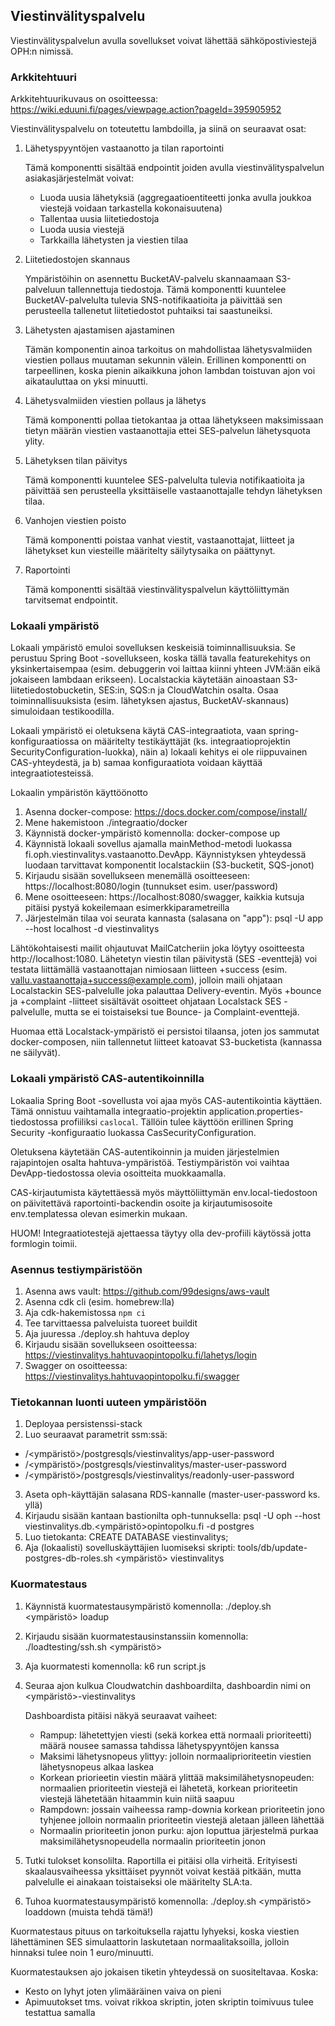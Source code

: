 ## Viestinvälityspalvelu

Viestinvälityspalvelun avulla sovellukset voivat lähettää sähköpostiviestejä OPH:n nimissä. 

### Arkkitehtuuri

Arkkitehtuurikuvaus on osoitteessa: https://wiki.eduuni.fi/pages/viewpage.action?pageId=395905952

Viestinvälityspalvelu on toteutettu lambdoilla, ja siinä on seuraavat osat:

1. Lähetyspyyntöjen vastaanotto ja tilan raportointi

    Tämä komponentti sisältää endpointit joiden avulla viestinvälityspalvelun asiakasjärjestelmät voivat:
    - Luoda uusia lähetyksiä (aggregaatioentiteetti jonka avulla joukkoa viestejä voidaan tarkastella kokonaisuutena)
    - Tallentaa uusia liitetiedostoja
    - Luoda uusia viestejä
    - Tarkkailla lähetysten ja viestien tilaa

2. Liitetiedostojen skannaus
    
    Ympäristöihin on asennettu BucketAV-palvelu skannaamaan S3-palveluun tallennettuja tiedostoja. Tämä komponentti
kuuntelee BucketAV-palvelulta tulevia SNS-notifikaatioita ja päivittää sen perusteella tallenetut liitetiedostot
puhtaiksi tai saastuneiksi.


3. Lähetysten ajastamisen ajastaminen

    Tämän komponentin ainoa tarkoitus on mahdollistaa lähetysvalmiiden viestien pollaus muutaman sekunnin välein.
Erillinen komponentti on tarpeellinen, koska pienin aikaikkuna johon lambdan toistuvan ajon voi aikatauluttaa on yksi
minuutti.


4. Lähetysvalmiiden viestien pollaus ja lähetys

    Tämä komponentti pollaa tietokantaa ja ottaa lähetykseen maksimissaan tietyn määrän viestien vastaanottajia ettei
SES-palvelun lähetysquota ylity.


5. Lähetyksen tilan päivitys

    Tämä komponentti kuuntelee SES-palvelulta tulevia notifikaatioita ja päivittää sen perusteella yksittäiselle
vastaanottajalle tehdyn lähetyksen tilaa.


6. Vanhojen viestien poisto

    Tämä komponentti poistaa vanhat viestit, vastaanottajat, liitteet ja lähetykset kun viesteille määritelty
säilytysaika on päättynyt.

7. Raportointi

   Tämä komponentti sisältää viestinvälityspalvelun käyttöliittymän tarvitsemat endpointit.

### Lokaali ympäristö

Lokaali ympäristö emuloi sovelluksen keskeisiä toiminnallisuuksia. Se perustuu Spring Boot -sovellukseen, koska tällä
tavalla featurekehitys on yksinkertaisempaa (esim. debuggerin voi laittaa kiinni yhteen JVM:ään eikä jokaiseen
lambdaan erikseen). Localstackia käytetään ainoastaan S3-liitetiedostobucketin, SES:in, SQS:n ja CloudWatchin osalta.
Osaa toiminnallisuuksista (esim. lähetyksen ajastus, BucketAV-skannaus) simuloidaan testikoodilla.

Lokaali ympäristö ei oletuksena käytä CAS-integraatiota, vaan spring-konfiguraatiossa on määritelty testikäyttäjät (ks.
integraatioprojektin SecurityConfiguration-luokka), näin a) lokaali kehitys ei ole riippuvainen CAS-yhteydestä, ja b)
samaa konfiguraatiota voidaan käyttää integraatiotesteissä.

Lokaalin ympäristön käyttöönotto

1. Asenna docker-compose: https://docs.docker.com/compose/install/
2. Mene hakemistoon ./integraatio/docker
3. Käynnistä docker-ympäristö komennolla: docker-compose up
4. Käynnistä lokaali sovellus ajamalla mainMethod-metodi luokassa fi.oph.viestinvalitys.vastaanotto.DevApp. Käynnistyksen
   yhteydessä luodaan tarvittavat komponentit localstackiin (S3-bucketit, SQS-jonot)
5. Kirjaudu sisään sovellukseen menemällä osoitteeseen: https://localhost:8080/login (tunnukset esim. user/password)
6. Mene osoitteeseen: https://localhost:8080/swagger, kaikkia kutsuja pitäisi pystyä kokeilemaan esimerkkiparametreilla
7. Järjestelmän tilaa voi seurata kannasta (salasana on "app"): psql -U app --host localhost -d viestinvalitys

Lähtökohtaisesti mailit ohjautuvat MailCatcheriin joka löytyy osoitteesta http://localhost:1080. Lähetetyn viestin tilan
päivitystä (SES -eventtejä) voi testata liittämällä vastaanottajan nimiosaan liitteen +success (esim. vallu.vastaanottaja+success@example.com),
jolloin maili ohjataan Localstackin SES-palvelulle joka palauttaa Delivery-eventin. Myös +bounce ja +complaint
-liitteet sisältävät osoitteet ohjataan Localstack SES -palvelulle, mutta se ei toistaiseksi tue Bounce- ja
Complaint-eventtejä.

Huomaa että Localstack-ympäristö ei persistoi tilaansa, joten jos sammutat docker-composen, niin tallennetut liitteet
katoavat S3-bucketista (kannassa ne säilyvät).

### Lokaali ympäristö CAS-autentikoinnilla

Lokaalia Spring Boot -sovellusta voi ajaa myös CAS-autentikointia käyttäen. Tämä onnistuu vaihtamalla integraatio-projektin application.properties-tiedostossa profiiliksi `caslocal`. 
Tällöin tulee käyttöön erillinen Spring Security -konfiguraatio luokassa CasSecurityConfiguration. 

Oletuksena käytetään CAS-autentikoinnin ja muiden järjestelmien rajapintojen osalta hahtuva-ympäristöä. Testiympäristön voi vaihtaa DevApp-tiedostossa olevia osoitteita muokkaamalla.

CAS-kirjautumista käytettäessä myös mäyttöliittymän env.local-tiedostoon on päivitettävä raportointi-backendin osoite ja kirjautumisosoite env.templatessa olevan esimerkin mukaan.

HUOM! Integraatiotestejä ajettaessa täytyy olla dev-profiili käytössä jotta formlogin toimii.

### Asennus testiympäristöön

1. Asenna aws vault: https://github.com/99designs/aws-vault
2. Asenna cdk cli (esim. homebrew:lla)
3. Aja cdk-hakemistossa `npm ci`
4. Tee tarvittaessa palveluista tuoreet buildit
5. Aja juuressa ./deploy.sh hahtuva deploy
6. Kirjaudu sisään sovellukseen osoitteessa: https://viestinvalitys.hahtuvaopintopolku.fi/lahetys/login
7. Swagger on osoitteessa: https://viestinvalitys.hahtuvaopintopolku.fi/swagger

### Tietokannan luonti uuteen ympäristöön

1. Deployaa persistenssi-stack
2. Luo seuraavat parametrit ssm:ssä: 
- /<ympäristö>/postgresqls/viestinvalitys/app-user-password
- /<ympäristö>/postgresqls/viestinvalitys/master-user-password
- /<ympäristö>/postgresqls/viestinvalitys/readonly-user-password
3. Aseta oph-käyttäjän salasana RDS-kannalle (master-user-password ks. yllä)
4. Kirjaudu sisään kantaan bastionilta oph-tunnuksella: psql -U oph --host viestinvalitys.db.<ympäristö>opintopolku.fi -d postgres
5. Luo tietokanta: CREATE DATABASE viestinvalitys;
6. Aja (lokaalisti) sovelluskäyttäjien luomiseksi skripti: tools/db/update-postgres-db-roles.sh <ympäristö> viestinvalitys

### Kuormatestaus

1. Käynnistä kuormatestausympäristö komennolla: ./deploy.sh <ympäristö> loadup
2. Kirjaudu sisään kuormatestausinstanssiin komennolla: ./loadtesting/ssh.sh <ympäristö>
3. Aja kuormatesti komennolla: k6 run script.js
4. Seuraa ajon kulkua Cloudwatchin dashboardilta, dashboardin nimi on <ympäristö>-viestinvalitys

   Dashboardista pitäisi näkyä seuraavat vaiheet:
   - Rampup: lähetettyjen viesti (sekä korkea että normaali prioriteetti) määrä nousee samassa tahdissa lähetyspyyntöjen kanssa
   - Maksimi lähetysnopeus ylittyy: jolloin normaaliprioriteetin viestien lähetysnopeus alkaa laskea
   - Korkean priorieetin viestin määrä ylittää maksimilähetysnopeuden: normaalien prioriteetin viestejä ei lähetetä,
     korkean prioriteetin viestejä lähetetään hitaammin kuin niitä saapuu
   - Rampdown: jossain vaiheessa ramp-downia korkean prioriteetin jono tyhjenee jolloin normaalin prioriteetin viestejä
     aletaan jälleen lähettää
   - Normaalin prioriteetin jonon purku: ajon loputtua järjestelmä purkaa maksimilähetysnopeudella normaalin prioriteetin jonon

5. Tutki tulokset konsolilta. Raportilla ei pitäisi olla virheitä. Erityisesti skaalausvaiheessa yksittäiset pyynnöt
   voivat kestää pitkään, mutta palvelulle ei ainakaan toistaiseksi ole määritelty SLA:ta.

6. Tuhoa kuormatestausympäristö komennolla: ./deploy.sh <ympäristö> loaddown (muista tehdä tämä!)

Kuormatestaus pituus on tarkoituksella rajattu lyhyeksi, koska viestien lähettäminen SES simulaattorin laskutetaan
normaalitaksoilla, jolloin hinnaksi tulee noin 1 euro/minuutti.

Kuormatestauksen ajo jokaisen tiketin yhteydessä on suositeltavaa. Koska:
   - Kesto on lyhyt joten ylimääräinen vaiva on pieni
   - Apimuutokset tms. voivat rikkoa skriptin, joten skriptin toimivuus tulee testattua samalla